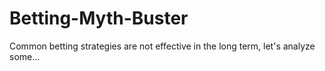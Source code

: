 # Betting-Myth-Buster
Common betting strategies are not effective in the long term, let's analyze some...
